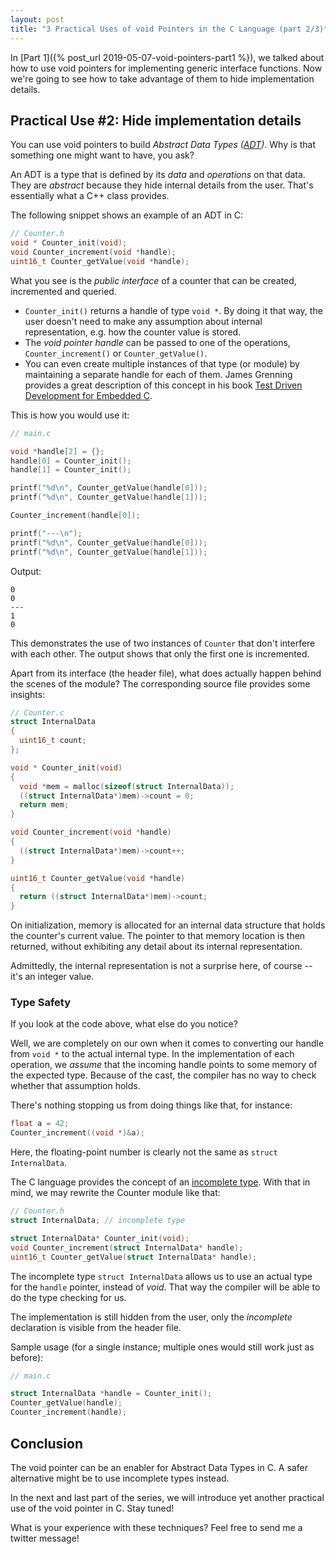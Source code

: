```yaml
---
layout: post
title: "3 Practical Uses of void Pointers in the C Language (part 2/3)"
---
```


In [Part 1]({% post_url 2019-05-07-void-pointers-part1 %}), we talked about how to use void pointers for implementing generic interface functions. Now we're going to see how to take advantage of them to hide implementation details.

## Practical Use #2: Hide implementation details
You can use void pointers to build *Abstract Data Types ([ADT](https://en.wikipedia.org/wiki/Abstract_data_type))*. Why is that something one might want to have, you ask?

An ADT is a type that is defined by its *data* and *operations* on that data. They are *abstract* because they hide internal details from the user. That's essentially what a C++ class provides.

The following snippet shows an example of an ADT in C:

```c
// Counter.h
void * Counter_init(void);
void Counter_increment(void *handle);
uint16_t Counter_getValue(void *handle);
```

What you see is the *public interface* of a counter that can be created, incremented and queried.

- `Counter_init()` returns a handle of type `void *`. By doing it that way, the user doesn't need to make any assumption about internal representation, e.g. how the counter value is stored.
- The *void pointer handle* can be passed to one of the operations, `Counter_increment()` or `Counter_getValue()`.
- You can even create multiple instances of that type (or module) by maintaining a separate handle for each of them. James Grenning provides a great description of this concept in his book [Test Driven Development for Embedded C](https://www.amazon.com/Driven-Development-Embedded-Pragmatic-Programmers/dp/193435662X).

This is how you would use it:
```c
// main.c

void *handle[2] = {};
handle[0] = Counter_init();
handle[1] = Counter_init();

printf("%d\n", Counter_getValue(handle[0]));
printf("%d\n", Counter_getValue(handle[1]));

Counter_increment(handle[0]);

printf("---\n");
printf("%d\n", Counter_getValue(handle[0]));
printf("%d\n", Counter_getValue(handle[1]));
```

Output:
```
0
0
---
1
0
```

This demonstrates the use of two instances of `Counter` that don't interfere with each other. The output shows that only the first one is incremented.

Apart from its interface (the header file), what does actually happen behind the scenes of the module? The corresponding source file provides some insights:
```c
// Counter.c
struct InternalData
{
  uint16_t count;
};

void * Counter_init(void)
{
  void *mem = malloc(sizeof(struct InternalData));
  ((struct InternalData*)mem)->count = 0;
  return mem;
}

void Counter_increment(void *handle)
{
  ((struct InternalData*)mem)->count++;
}

uint16_t Counter_getValue(void *handle)
{
  return ((struct InternalData*)mem)->count;
}
```

On initialization, memory is allocated for an internal data structure that holds the counter's current value. The pointer to that memory location is then returned, without exhibiting any detail about its internal representation.

Admittedly, the internal representation is not a surprise here, of course -- it's an integer value.

### Type Safety
If you look at the code above, what else do you notice?

Well, we are completely on our own when it comes to converting our handle from `void *` to the actual internal type. In the implementation of each operation, we *assume* that the incoming handle points to some memory of the expected type. Because of the cast, the compiler has no way to check whether that assumption holds.

There's nothing stopping us from doing things like that, for instance:
```c
float a = 42;
Counter_increment((void *)&a);
```

Here, the floating-point number is clearly not the same as `struct InternalData`.

The C language provides the concept of an [incomplete type](https://en.cppreference.com/w/c/language/type#Incomplete_types). With that in mind, we may rewrite the Counter module like that:
```c
// Counter.h
struct InternalData; // incomplete type

struct InternalData* Counter_init(void);
void Counter_increment(struct InternalData* handle);
uint16_t Counter_getValue(struct InternalData* handle);
```

The incomplete type `struct InternalData` allows us to use an actual type for the `handle` pointer, instead of *void*. That way the compiler will be able to do the type checking for us.

The implementation is still hidden from the user, only the *incomplete* declaration is visible from the header file.

Sample usage (for a single instance; multiple ones would still work just as before):

```c
// main.c

struct InternalData *handle = Counter_init();
Counter_getValue(handle);
Counter_increment(handle);
```

## Conclusion
The void pointer can be an enabler for Abstract Data Types in C. A safer alternative might be to use incomplete types instead.

In the next and last part of the series, we will introduce yet another practical use of the void pointer in C. Stay tuned!

What is your experience with these techniques? Feel free to send me a twitter message!
